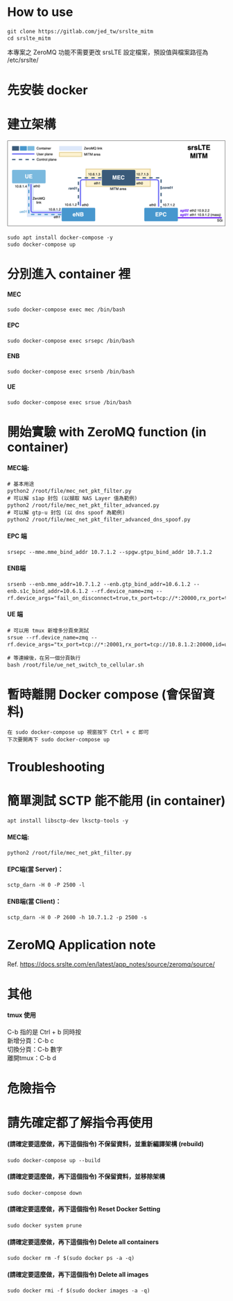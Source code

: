 # How to use
```
git clone https://gitlab.com/jed_tw/srslte_mitm  
cd srslte_mitm
```
本專案之 ZeroMQ 功能不需要更改 srsLTE 設定檔案，預設值與檔案路徑為 /etc/srslte/

# 先安裝 docker

# 建立架構
![image](srsLTE_MITM_arch.png)
```
sudo apt install docker-compose -y
sudo docker-compose up
```

# 分別進入 container 裡
#### MEC
```
sudo docker-compose exec mec /bin/bash
```

#### EPC
```
sudo docker-compose exec srsepc /bin/bash
```

#### ENB
```
sudo docker-compose exec srsenb /bin/bash
```

#### UE
```
sudo docker-compose exec srsue /bin/bash
```

# 開始實驗 with ZeroMQ function (in container)

#### MEC端:
```
# 基本用途
python2 /root/file/mec_net_pkt_filter.py
# 可以解 s1ap 封包 (以擷取 NAS Layer 值為範例)
python2 /root/file/mec_net_pkt_filter_advanced.py
# 可以解 gtp-u 封包 (以 dns spoof 為範例)
python2 /root/file/mec_net_pkt_filter_advanced_dns_spoof.py
```

#### EPC 端
```
srsepc --mme.mme_bind_addr 10.7.1.2 --spgw.gtpu_bind_addr 10.7.1.2
```

#### ENB端
```
srsenb --enb.mme_addr=10.7.1.2 --enb.gtp_bind_addr=10.6.1.2 --enb.s1c_bind_addr=10.6.1.2 --rf.device_name=zmq --rf.device_args="fail_on_disconnect=true,tx_port=tcp://*:20000,rx_port=tcp://10.8.1.4:20001,id=enb,base_srate=23.04e6"
```
#### UE 端
```
# 可以用 tmux 新增多分頁來測試
srsue --rf.device_name=zmq --rf.device_args="tx_port=tcp://*:20001,rx_port=tcp://10.8.1.2:20000,id=ue,base_srate=23.04e6"
```
```
# 等連線後，在另一個分頁執行
bash /root/file/ue_net_switch_to_cellular.sh
```

# 暫時離開 Docker compose (會保留資料)
```
在 sudo docker-compose up 視窗按下 Ctrl + c 即可
下次要開再下 sudo docker-compose up
```

# Troubleshooting
# 簡單測試 SCTP 能不能用 (in container)
```
apt install libsctp-dev lksctp-tools -y
```

#### MEC端:
```
python2 /root/file/mec_net_pkt_filter.py
```

#### EPC端(當 Server)：
```
sctp_darn -H 0 -P 2500 -l
```

#### ENB端(當 Client)：
```
sctp_darn -H 0 -P 2600 -h 10.7.1.2 -p 2500 -s
```

# ZeroMQ Application note
Ref. https://docs.srslte.com/en/latest/app_notes/source/zeromq/source/

# 其他
#### tmux 使用
C-b 指的是 Ctrl + b 同時按  
新增分頁：C-b c  
切換分頁：C-b 數字  
離開tmux：C-b d  

# 危險指令
# 請先確定都了解指令再使用

#### (請確定要這麼做，再下這個指令) 不保留資料，並重新編譯架構 (rebuild)
`sudo docker-compose up --build`

#### (請確定要這麼做，再下這個指令) 不保留資料，並移除架構
`sudo docker-compose down`

####  (請確定要這麼做，再下這個指令) Reset Docker Setting
`sudo docker system prune`

####  (請確定要這麼做，再下這個指令) Delete all containers 
`sudo docker rm -f $(sudo docker ps -a -q)`

####  (請確定要這麼做，再下這個指令) Delete all images 
`sudo docker rmi -f $(sudo docker images -a -q)`
